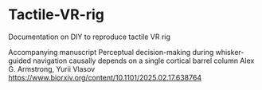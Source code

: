 # Tactile-VR-rig
Documentation on DIY to reproduce tactile VR rig

Accompanying manuscript 
Perceptual decision-making during whisker-guided navigation causally depends on a single cortical barrel column
Alex G. Armstrong, Yurii Vlasov
https://www.biorxiv.org/content/10.1101/2025.02.17.638764
